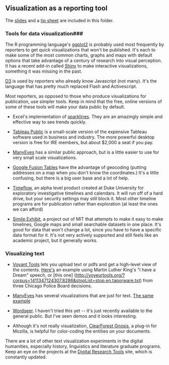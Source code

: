 ## Visualization as a reporting tool

The [slides](reportingviz.pptx?raw=true) and a [tip sheet](viztips.pdf?raw=true) are included in this folder. 

### Tools for data visualization###

The R programming language's [ggplot2](http://ggplot2.org/) is probably used most frequently by reporters to get quick visualizations that won't be published. It's each to make some of the most common charts, graphs and maps with default options that take advantage of a century of research into visual perception. It has a recent add-in called [Shiny](http://shiny.rstudio.com/) to make interactive visualizations, something it was missing in the past.

[D3](http://d3js.org/) is used by reporters who already know Javascript (not many). It's the language that has pretty much replaced Flash and Activescript.

Most reporters, as opposed to those who produce visualizations for publication, use simpler tools. Keep in mind that the free, online versions of some of these tools will make your data public by default.

* Excel's implementation of [sparklines](http://www.edwardtufte.com/bboard/q-and-a-fetch-msg?msg_id=0001OR). They are an amazingly simple and effective way to see trends quickly. 

* [Tableau Public](http://www.tableausoftware.com/public/) is a small-scale version of the expensive Tableau software used in business and industry. The more powerful desktop version is free for IRE members, but about $2,000 a seat if you pay. 

* [ManyEyes](http://www-958.ibm.com/software/analytics/manyeyes/) has a similar public approach, but is a little easier to use for very small scale visualizations.
  
* [Google Fusion Tables](https://support.google.com/fusiontables/answer/184641?hl=en) have the advantage of geocoding (putting addresses on a map when you don't know the coordinates.) It's a little confusing, but there is a big user base and a lot of help. 
 
* [Timeflow](https://github.com/FlowingMedia/TimeFlow/wiki), an alpha level product created at Duke University for exploratory investigative timelines and calendars. It will run off of a hard drive, but your security  settings may still block it. Most other timeline programs are for publication rather than exploration (at least the ones we can afford)

* [Simile Exhibit](http://www.simile-widgets.org/exhibit/), a project out of MIT that attempts to make it easy to make timelines, Google maps and small searchable datasets in one place. It's good for data that won't change a lot, since you have to have a specific data format for it. It's not very actively supported and still feels like an academic project, but it generally works.


### Visualizing text  

* [Voyant Tools](http://voyant-tools.org/) lets you upload text or pdfs and get a high-level view of the contents. [Here's](http://voyeurtools.org/?corpus=1411344109413.2091&stopList=stop.en.taporware.txt) an example using Martin Luther King's "I have a Dream" speech, or [this one] (http://voyeurtools.org/?corpus=1411347124307.8286&stopList=stop.en.taporware.txt) from three Chicago Police Board decisions.

* [ManyEyes](http://www-958.ibm.com/software/analytics/labs/manyeyes/#create) has several visualizations that are just for text. [The same example](http://www-958.ibm.com/software/analytics/labs/manyeyes/#vis=503352)

* [Wordseer](http://wordseer.berkeley.edu/wordseer-3-0-blog/). I haven't tried this yet -- it's just recently available to the general public. But I've seen demos and it looks interesting. 

* Although it's not really visualization, [ClearForest Gnosis](https://addons.mozilla.org/en-US/firefox/addon/clearforest-gnosis/), a plug-in for Mozilla, is helpful for color-coding the entities on your documents. 

There are a lot of other text visualization experiments in the digital humanities, especially history, linguistics and literature graduate programs. Keep an eye on the projects at the [Digital Research Tools](http://dirtdirectory.org/categories/visualization) site, which is constantly updated.



